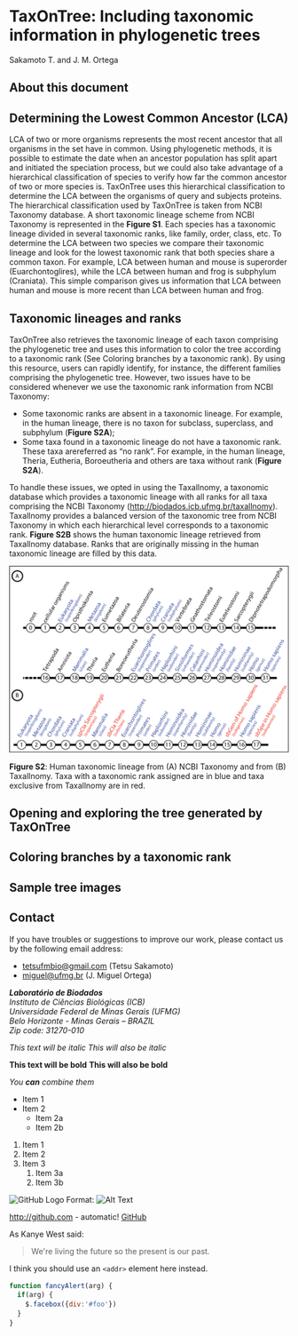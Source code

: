 # TaxOnTree: Including taxonomic information in phylogenetic trees

Sakamoto T. and J. M. Ortega

## About this document

## Determining the Lowest Common Ancestor (LCA)

LCA of two or more organisms represents the most recent ancestor that all organisms in the set have in common. Using phylogenetic methods, it is possible to estimate the date when an ancestor population has split apart and initiated the speciation process, but we could also take advantage of a hierarchical classification of species to verify how far the common ancestor of two or more species is. TaxOnTree uses this hierarchical classification to determine the LCA between the organisms of query and subjects proteins. The hierarchical classification used by TaxOnTree is taken from NCBI Taxonomy database. A short taxonomic lineage scheme from NCBI Taxonomy is represented in the **Figure S1**. Each species has a taxonomic lineage divided in several taxonomic ranks, like family, order, class, etc. To determine the LCA between two species we compare their taxonomic lineage and look for the lowest taxonomic rank that both species share a common taxon. For example, LCA between human and mouse is superorder (Euarchontoglires), while the LCA between human and frog is subphylum (Craniata). This simple comparison gives us information that LCA between human and mouse is more recent than LCA between human and frog. 

## Taxonomic lineages and ranks

TaxOnTree also retrieves the taxonomic lineage of each taxon comprising the phylogenetic tree and uses this information to color the tree according to a taxonomic rank (See Coloring branches by a taxonomic rank). By using this resource, users can rapidly identify, for instance, the different families comprising the phylogenetic tree. However, two issues have to be considered whenever we use the taxonomic rank information from NCBI Taxonomy:

* Some taxonomic ranks are absent in a taxonomic lineage. For example, in the human lineage, there is no taxon for subclass, superclass, and subphylum (**Figure S2A**);
* Some taxa found in a taxonomic lineage do not have a taxonomic rank. These taxa arereferred as “no rank”. For example, in the human lineage, Theria, Eutheria, Boroeutheria and others are taxa without rank (**Figure S2A**).

To handle these issues, we opted in using the Taxallnomy, a taxonomic database which provides a taxonomic lineage with all ranks for all taxa comprising the NCBI Taxonomy (http://biodados.icb.ufmg.br/taxallnomy). Taxallnomy provides a balanced version of the taxonomic tree from NCBI Taxonomy in which each hierarchical level corresponds to a taxonomic rank. **Figure S2B** shows the human taxonomic lineage retrieved from Taxallnomy database. Ranks that are originally missing in the human taxonomic lineage are filled by this data. 

<img src="/img/taxontree_taxsimple.png" width=700px/>

**Figure S2**: Human taxonomic lineage from (A) NCBI Taxonomy and from (B) Taxallnomy. Taxa with a taxonomic rank assigned are in blue and taxa exclusive from Taxallnomy are in red.

## Opening and exploring the tree generated by TaxOnTree

## Coloring branches by a taxonomic rank

## Sample tree images

## Contact

If you have troubles or suggestions to improve our work, please contact us by the following email address:

* tetsufmbio@gmail.com (Tetsu Sakamoto)
* miguel@ufmg.br (J. Miguel Ortega)

_**Laboratório de Biodados**  
Instituto de Ciências Biológicas (ICB)  
Universidade Federal de Minas Gerais (UFMG)  
Belo Horizonte - Minas Gerais – BRAZIL  
Zip code: 31270-010_

*This text will be italic*
_This will also be italic_

**This text will be bold**
__This will also be bold__

_You **can** combine them_

* Item 1
* Item 2
  * Item 2a
  * Item 2b
  
1. Item 1
1. Item 2
1. Item 3
   1. Item 3a
   1. Item 3b
   
![GitHub Logo](/images/logo.png)
Format: ![Alt Text](url)

http://github.com - automatic!
[GitHub](http://github.com)

As Kanye West said:

> We're living the future so
> the present is our past.

I think you should use an
`<addr>` element here instead.

```javascript
function fancyAlert(arg) {
  if(arg) {
    $.facebox({div:'#foo'})
  }
}
```
